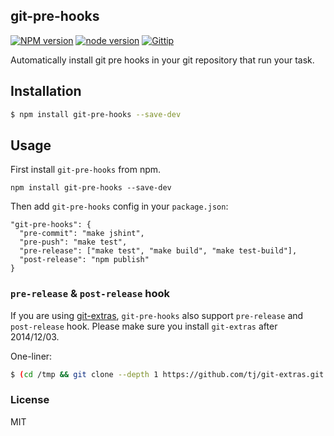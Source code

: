 git-pre-hooks
---------------

[![NPM version][npm-image]][npm-url]
[![node version][node-image]][node-url]
[![Gittip][gittip-image]][gittip-url]

[npm-image]: https://img.shields.io/npm/v/git-pre-hooks.svg?style=flat-square
[npm-url]: https://npmjs.org/package/git-pre-hooks
[node-image]: https://img.shields.io/badge/node.js-%3E=_0.10-green.svg?style=flat-square
[node-url]: http://nodejs.org/download/
[gittip-image]: https://img.shields.io/gittip/dead-horse.svg?style=flat-square
[gittip-url]: https://www.gittip.com/dead-horse/

Automatically install git pre hooks in your git repository that run your task.

## Installation

```bash
$ npm install git-pre-hooks --save-dev
```

## Usage

First install `git-pre-hooks` from npm.

```
npm install git-pre-hooks --save-dev
```

Then add `git-pre-hooks` config in your `package.json`:

```
"git-pre-hooks": {
  "pre-commit": "make jshint",
  "pre-push": "make test",
  "pre-release": ["make test", "make build", "make test-build"],
  "post-release": "npm publish"
}
```

### `pre-release` & `post-release` hook

If you are using [git-extras](https://github.com/tj/git-extras), `git-pre-hooks` also support `pre-release` and `post-release` hook.
Please make sure you install `git-extras` after 2014/12/03.

One-liner:

```sh
$ (cd /tmp && git clone --depth 1 https://github.com/tj/git-extras.git && cd git-extras && sudo make install)
```

### License

MIT

